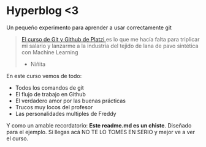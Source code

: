 # Hyperblog <3
Un pequeño experimento para aprender a usar correctamente git
> [El curso de Git y Github de Platzi ](https://platzi.com/clases/git-github/ "El curso de Git y Github de Platzi ") es lo que me hacía falta para triplicar mi salario y lanzarme a la industria del tejido de lana de pavo sintética con Machine Learning
> - Niñita

En este curso vemos de todo:
- Todos los comandos de git
- El flujo de trabajo en Github
- El verdadero amor por las buenas prácticas
- Trucos muy locos del profesor
- Las personalidades multiples de Freddy

Y como un amable recordatorio: **Este readme.md es un chiste**. Diseñado para el ejemplo. Si llegas acá NO TE LO TOMES EN SERIO y mejor ve a ver el curso.